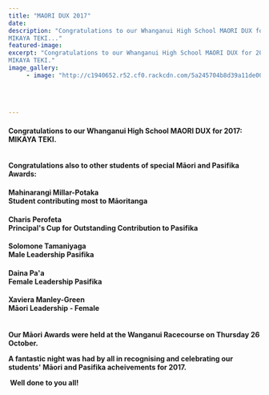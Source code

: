 ```yaml
---
title: "MAORI DUX 2017"
date: 
description: "Congratulations to our Whanganui High School MAORI DUX for 2017: 
MIKAYA TEKI..."
featured-image: 
excerpt: "Congratulations to our Whanganui High School MAORI DUX for 2017: 
MIKAYA TEKI."
image_gallery:
     - image: "http://c1940652.r52.cf0.rackcdn.com/5a245704b8d39a11de000131/Mikaya-photo-she-sent-in.jpg"
    
    
    
    
---
```


<h4>Congratulations to our Whanganui High School MAORI DUX for 2017:&nbsp;<br />MIKAYA TEKI.</h4>
<p><strong><br />Congratulations also to other students of special M<strong>ā</strong>ori and Pasifika Awards:</strong></p>
<h4>Mahinarangi Millar-Potaka<br />Student contributing most to Māoritanga</h4>
<h4>Charis Perofeta&nbsp;<br />Principal's Cup for Outstanding Contribution to Pasifika</h4>
<h4>Solomone Tamaniyaga<br />Male Leadership Pasifika</h4>
<h4>Daina Pa'a<br />Female Leadership Pasifika</h4>
<h4>Xaviera Manley-Green<br />Māori Leadership - Female<br />&nbsp;</h4>
<p><strong>Our Māori Awards were held at the Wanganui Racecourse on Thursday 26 October.</strong></p>
<p><strong>A fantastic night was had by all <strong>in recognising and celebrating our students' M<strong>ā</strong>ori and Pasifika acheivements for 2017.</strong></strong></p>
<p><strong>&nbsp;Well done to you all!</strong></p>

